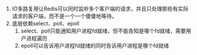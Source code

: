 1. IO多路复用让Redis可以同时监听多个客户端的请求，并且只处理那些有实际请求的客户端，而不是一个一个傻傻地等待。
2. 底层依赖select、poll、epoll
	1. select、poll只能通知用户进程fd就绪，但不能告知是哪个fd就绪，需要用户进程遍历
	2. epoll可以告诉用户进程fd就绪的同时告诉用户进程是哪个fd就绪